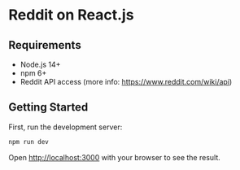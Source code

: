 # Reddit on React.js

## Requirements

- Node.js 14+
- npm 6+
- Reddit API access (more info: https://www.reddit.com/wiki/api)

## Getting Started

First, run the development server:

```bash
npm run dev
```

Open [http://localhost:3000](http://localhost:3000) with your browser to see the result.

